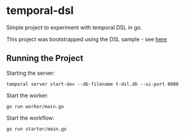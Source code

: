 # temporal-dsl

Simple project to experiment with temporal DSL in go. 

This project was bootstrapped using the DSL sample - see [here](https://github.com/temporalio/samples-go/tree/main/dsl)

## Running the Project

Starting the server:

`temporal server start-dev --db-filename t-dsl.db --ui-port 8080`

Start the worker:

`go run worker/main.go`

Start the workflow:

`go run starter/main.go`